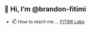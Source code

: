 ## 👋 Hi, I’m @brandon-fitimi
- 📫 How to reach me ...
[FITIMI Labs](https://fitimilabs.com/)

<!---
brandon-fitimi/brandon-fitimi is a ✨ special ✨ repository because its `README.md` (this file) appears on your GitHub profile.
You can click the Preview link to take a look at your changes.
--->
